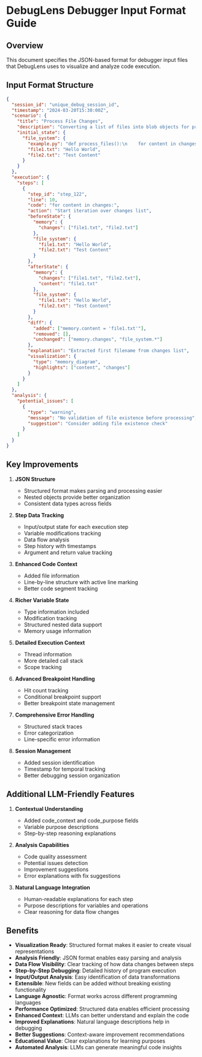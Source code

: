 # DebugLens Debugger Input Format Guide

## Overview

This document specifies the JSON-based format for debugger input files that DebugLens uses to visualize and analyze code execution.

## Input Format Structure

```json
{
  "session_id": "unique_debug_session_id",
  "timestamp": "2024-03-20T15:30:00Z",
  "scenario": {
    "title": "Process File Changes",
    "description": "Converting a list of files into blob objects for processing",
    "initial_state": {
      "file_system": {
        "example.py": "def process_files():\n    for content in changes:\n        blob = ...",
        "file1.txt": "Hello World",
        "file2.txt": "Test Content"
      }
    }
  },
  "execution": {
    "steps": [
      {
        "step_id": "step_122",
        "line": 10,
        "code": "for content in changes:",
        "action": "Start iteration over changes list",
        "beforeState": {
          "memory": {
            "changes": ["file1.txt", "file2.txt"]
          },
          "file_system": {
            "file1.txt": "Hello World",
            "file2.txt": "Test Content"
          }
        },
        "afterState": {
          "memory": {
            "changes": ["file1.txt", "file2.txt"],
            "content": "file1.txt"
          },
          "file_system": {
            "file1.txt": "Hello World",
            "file2.txt": "Test Content"
          }
        },
        "diff": {
          "added": ["memory.content = 'file1.txt'"],
          "removed": [],
          "unchanged": ["memory.changes", "file_system.*"]
        },
        "explanation": "Extracted first filename from changes list",
        "visualization": {
          "type": "memory_diagram",
          "highlights": ["content", "changes"]
        }
      }
    ]
  },
  "analysis": {
    "potential_issues": [
      {
        "type": "warning",
        "message": "No validation of file existence before processing",
        "suggestion": "Consider adding file existence check"
      }
    ]
  }
}
```

## Key Improvements

1. **JSON Structure**

   - Structured format makes parsing and processing easier
   - Nested objects provide better organization
   - Consistent data types across fields

2. **Step Data Tracking**

   - Input/output state for each execution step
   - Variable modifications tracking
   - Data flow analysis
   - Step history with timestamps
   - Argument and return value tracking

3. **Enhanced Code Context**

   - Added file information
   - Line-by-line structure with active line marking
   - Better code segment tracking

4. **Richer Variable State**

   - Type information included
   - Modification tracking
   - Structured nested data support
   - Memory usage information

5. **Detailed Execution Context**

   - Thread information
   - More detailed call stack
   - Scope tracking

6. **Advanced Breakpoint Handling**

   - Hit count tracking
   - Conditional breakpoint support
   - Better breakpoint state management

7. **Comprehensive Error Handling**

   - Structured stack traces
   - Error categorization
   - Line-specific error information

8. **Session Management**
   - Added session identification
   - Timestamp for temporal tracking
   - Better debugging session organization

## Additional LLM-Friendly Features

1. **Contextual Understanding**

   - Added code_context and code_purpose fields
   - Variable purpose descriptions
   - Step-by-step reasoning explanations

2. **Analysis Capabilities**

   - Code quality assessment
   - Potential issues detection
   - Improvement suggestions
   - Error explanations with fix suggestions

3. **Natural Language Integration**
   - Human-readable explanations for each step
   - Purpose descriptions for variables and operations
   - Clear reasoning for data flow changes

## Benefits

- **Visualization Ready**: Structured format makes it easier to create visual representations
- **Analysis Friendly**: JSON format enables easy parsing and analysis
- **Data Flow Visibility**: Clear tracking of how data changes between steps
- **Step-by-Step Debugging**: Detailed history of program execution
- **Input/Output Analysis**: Easy identification of data transformations
- **Extensible**: New fields can be added without breaking existing functionality
- **Language Agnostic**: Format works across different programming languages
- **Performance Optimized**: Structured data enables efficient processing
- **Enhanced Context**: LLMs can better understand and explain the code
- **Improved Explanations**: Natural language descriptions help in debugging
- **Better Suggestions**: Context-aware improvement recommendations
- **Educational Value**: Clear explanations for learning purposes
- **Automated Analysis**: LLMs can generate meaningful code insights

